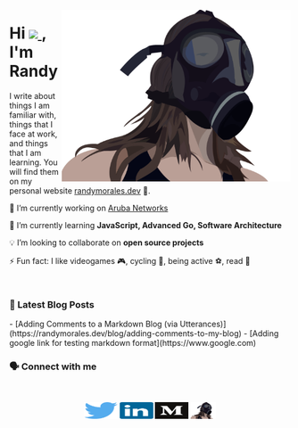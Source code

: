<p>
  <a href="https://randymorales.dev">
    <img width="410" align='right' src="images/gas-mask.png">
  </a>
</p>

<h1 align="left">Hi
  <a href="https://www.randymorales.dev">
    <img src="https://media.giphy.com/media/hvRJCLFzcasrR4ia7z/giphy.gif" width="40px">
  </a>, I'm Randy
</h1>

I write about things I am familiar with, things that I face at work, and things that I am learning. You will find them on my personal website [randymorales.dev](https://randymorales.dev) 📝.

🔭 I’m currently working on [Aruba Networks](https://www.arubanetworks.com/products/switches/)

🌱 I’m currently learning **JavaScript, Advanced Go, Software Architecture**

💡 I’m looking to collaborate on **open source projects**

⚡ Fun fact: I like videogames 🎮, cycling 🚴, being active ⚽️, read 📖

</br>

<h3 align="left">📕 Latest Blog Posts</h3>
<!-- BLOG-POST-LIST:START -->
- [Adding Comments to a Markdown Blog (via Utterances)](https://randymorales.dev/blog/adding-comments-to-my-blog)
- [Adding google link for testing markdown format](https://www.google.com)
<!-- BLOG-POST-LIST:END -->


</br>

<h3 align="left">🗣 Connect with me</h3>
</br>
<p align="center">
<a href="https://twitter.com/randymoralesg"><img align="center" src="images/twitter.svg" alt="randymoralesg" height="30" width="60" /></a>
<a href="https://linkedin.com/in/randymoralesg"><img align="center" src="images/linkedin-icon-2.svg" alt="randymoralesg" height="30" width="60" /></a>
<a href="https://medium.com/@randymoralesg"><img align="center" src="images/medium.svg" alt="@randymoralesg" height="30" width="60" /></a>
<a href="https://randymorales.dev/rss-en.xml"><img align="center" src="images/gas-mask.png" alt="https://randymorales.dev/rss-en.xml" height="30" width="45" /></a>
</p>
